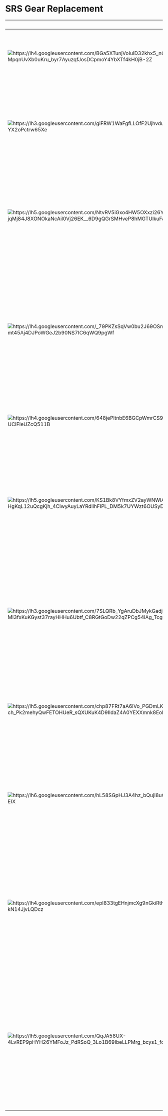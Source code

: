 # SRS Gear Replacement

| ​                                                                                                                                                                                                                                                                                                                                                                                                                                                                                                                        | **​**                                                                                                                                                                                                                                   |
| ------------------------------------------------------------------------------------------------------------------------------------------------------------------------------------------------------------------------------------------------------------------------------------------------------------------------------------------------------------------------------------------------------------------------------------------------------------------------------------------------------------------------ | --------------------------------------------------------------------------------------------------------------------------------------------------------------------------------------------------------------------------------------- |
| <p>​</p><p><img src="https://2589213514-files.gitbook.io/~/files/v0/b/gitbook-legacy-files/o/assets%2F-M5yw0n8IneF5-9ybLjT%2F-MkwXSufHgA5SliyBQ5f%2F-Mkwg9Nefs82NFnQ302e%2FREV-41-1097-servo%20gear%20replacement%201.png?alt=media&#x26;token=56e72cc8-c1f0-4db6-9fde-a9b2cedce61d" alt="https://lh4.googleusercontent.com/BGa5XTunjVoIuID32khx5_nGPCI3O25MCTtmmcZU1yC-OE6O-s7duFViZEbzJK7C_deRIfUumu8YHNjA4RebruF-MpqnUvXb0uKru_byr7AyuzqfJosDCpmoY4YbXTf4kH0jB-2Z" data-size="original"></p><p><strong>​</strong></p> | <p><strong>Step 1</strong></p><p>Remove the four screws that hold the upper casing.</p>                                                                                                                                                 |
| <p>​</p><p><img src="https://2589213514-files.gitbook.io/~/files/v0/b/gitbook-legacy-files/o/assets%2F-M5yw0n8IneF5-9ybLjT%2F-MkwXSufHgA5SliyBQ5f%2F-Mkwg9NfTM9SBYBrD7XD%2FREV-41-1097-servo%20gear%20replacement%202.png?alt=media&#x26;token=1cd44569-2bb0-4278-af24-757314260cd1" alt="https://lh3.googleusercontent.com/giFRW1WaFgfLLOfF2UjhvduWZYI0kmwZhAPamQWV6vdv3z2gMYRzbWPXzh1YHsCZwdKRKMm9YF0p8tZ5cbyqDxAxRw3vOmjpglTCThCeCvW1GoXzfRrBYUIUxn-YX2oPctrw65Xe" data-size="original"></p><p>​</p>                  | <p><strong>Step 2</strong></p><p>Remove the upper casing. Orient the servo so that the servo wire is to the left-hand side.</p>                                                                                                         |
| <p>​</p><p><img src="https://2589213514-files.gitbook.io/~/files/v0/b/gitbook-legacy-files/o/assets%2F-M5yw0n8IneF5-9ybLjT%2F-MkwXSufHgA5SliyBQ5f%2F-Mkwg9Ng1d1AwFjm9AU-%2FREV-41-1097-servo%20gear%20replacement%203.png?alt=media&#x26;token=820271f8-e06c-4181-859e-3a1c75049adf" alt="https://lh5.googleusercontent.com/NtvRV5iGxo4HW5OXxzi26Y-jqMj84J8XONOkaNcAil0Vj26EK__6D9gQGrSMHveP8hMGTUlkuFaSa_dbfdnjsPdD01khFXbm7vzwvjyY7h8shRujwnDC6iLYaYN25BydYIFSFgTe" data-size="original"></p><p>​</p>                  | <p><strong>Step 3</strong></p><p>Remove the the reduction and output gears. The last silver gear is removed with the axle as one unit.</p>                                                                                              |
| <p>​</p><p><img src="https://2589213514-files.gitbook.io/~/files/v0/b/gitbook-legacy-files/o/assets%2F-M5yw0n8IneF5-9ybLjT%2F-MkwXSufHgA5SliyBQ5f%2F-Mkwg9NhxkPzjY61lReW%2FREV-41-1097-servo%20gear%20replacement%204.png?alt=media&#x26;token=3eec3fba-a416-4ad1-84fa-115c71e5fae8" alt="https://lh4.googleusercontent.com/_79PKZsSqVw0bu2J69OSmrA4OOgzzJwSfZGwqH4h65mmoJrZCLEWa4DsLQjGL7L13DFIfVby87NRwkxND138WC1kS81z-b_4wfQ1K9-mt45Aj4DJPoWGeJ2b90NS7IC6qWQ9pgWf" data-size="original"></p><p>​</p>                  | <p><strong>Step 4</strong></p><p>Remove the axle pin from the silver gear and replace gear if necessary. Note: replacement gears are shipped un-greased. Please grease all replacement gears before installing.</p>                     |
| <p>​</p><p><img src="https://2589213514-files.gitbook.io/~/files/v0/b/gitbook-legacy-files/o/assets%2F-M5yw0n8IneF5-9ybLjT%2F-MkwXSufHgA5SliyBQ5f%2F-Mkwg9Ni1dh5vVdwGDVn%2FREV-41-1097-servo%20gear%20replacement%205.png?alt=media&#x26;token=4418b1e9-2c72-49bd-bb5d-270c38d6ab45" alt="https://lh4.googleusercontent.com/648jePltnbE6BGCpWmrCS9aFy9ETegLnxzdim5hf2uxyVWrkGzaTjW-iPy1LzdZRc4D4nbB2aUoW2er2wO1DSrrSUigM4GipeALMF7-Xi5kTR3WGkzOwMbLFC-UClFIeUZcQ511B" data-size="original"></p><p>​</p>                  | <p><strong>Step 5</strong></p><p>Attach silver gear to the axle pin.</p>                                                                                                                                                                |
| <p>​</p><p><img src="https://2589213514-files.gitbook.io/~/files/v0/b/gitbook-legacy-files/o/assets%2F-M5yw0n8IneF5-9ybLjT%2F-MkwXSufHgA5SliyBQ5f%2F-Mkwg9NXoHM7gIpS3Q8U%2FREV-41-1097-servo%20gear%20replacement%206.png?alt=media&#x26;token=c8dd581c-881f-414e-9745-7c50b05704b2" alt="https://lh5.googleusercontent.com/KS1Bk8VYfmxZV2ayWNWlAeVPRObW8bkrSYSGjgAy2CSx3zzv5ZQ511fsVNlY8-HgKqL12uQcgKjh_4CiwyAuyLaYRdIihFIPL_DM5k7UYWzt6OUSyDXoUdvRg9NRTACzWYO72_R4" data-size="original"></p><p>​</p>                  | <p><strong>Step 6</strong></p><p>Place the new silver gear onto the servo unit making sure contact with the servo motor's output shaft first, then slide the axle into the axle opening.</p>                                            |
| <p>​</p><p><img src="https://2589213514-files.gitbook.io/~/files/v0/b/gitbook-legacy-files/o/assets%2F-M5yw0n8IneF5-9ybLjT%2F-MkwXSufHgA5SliyBQ5f%2F-Mkwg9NZe3Hp_IAe8nCh%2FREV-41-1097-servo%20gear%20replacement%207.png?alt=media&#x26;token=76fce217-b8ed-4cf8-ac4e-b3065b656d05" alt="https://lh3.googleusercontent.com/7SLQRb_YgAruDbJMykGadj6rBKWX5ji-Tnz-MI3fxKuKGyst37rayHHHu6Ubtf_C8RGtGoDw22qZPCg54iAg_TcgXSzOrx3kFkXAsuhq6xmCZRm3u1y6psNg4p9HzeJ5ta4nbw4_" data-size="original"></p><p>​</p>                  | <p><strong>Step 7</strong></p><p>Place the second gear in place. Make sure the lower level of teeth on this gear mesh with the upper level of teeth on the silver gear.</p>                                                             |
| <p>​</p><p><img src="https://2589213514-files.gitbook.io/~/files/v0/b/gitbook-legacy-files/o/assets%2F-M5yw0n8IneF5-9ybLjT%2F-MkwXSufHgA5SliyBQ5f%2F-Mkwg9N_AyeBQ6EvIJX_%2FREV-41-1097-servo%20gear%20replacement%208.png?alt=media&#x26;token=344a116f-5f79-43d3-a490-d8aa2f576ca6" alt="https://lh5.googleusercontent.com/chp87FRt7aA6IVo_PGDmLKKT3a1CmbSgEFcWJd04-FIBCtAzLYean7PpeTkJDzCyqAxBWT0lcnm76_re-U5-j-ch_Pk2mehyQwFETOHUeR_sQXUKuK4D9IIdaZ4A0YEXXmnk8Eoh" data-size="original"></p><p>​</p>                  | <p><strong>Step 8</strong></p><p>Next place the output shaft gear in position. Make sure to align the slot in the gear with the tab on the servo.</p>                                                                                   |
| <p>​</p><p><img src="https://2589213514-files.gitbook.io/~/files/v0/b/gitbook-legacy-files/o/assets%2F-M5yw0n8IneF5-9ybLjT%2F-MkwXSufHgA5SliyBQ5f%2F-Mkwg9Nayj8U9LWZRjph%2FREV-41-1097-servo%20gear%20replacement%209.png?alt=media&#x26;token=e72771dc-bbf7-4b26-91b1-dbd9444fbdf3" alt="https://lh6.googleusercontent.com/hL58SGpHJ3A4hz_bQujI8uGBJe31LNqdA_hYlnrvyffwozhhuUfAMlGu5A3XCxwpG55OkEKgDeaMFj9rn5Q54PXMpzwBoSdSRbdY59KyrZLqxu0Glnpl7znMLd7cfpMJrq_rpEIX" data-size="original"></p><p>​</p>                  | <p><strong>Step 9</strong></p><p>Once the output shaft is in place correctly, it should be seated securely but not touching any other gears.</p>                                                                                        |
| <p>​</p><p><img src="https://2589213514-files.gitbook.io/~/files/v0/b/gitbook-legacy-files/o/assets%2F-M5yw0n8IneF5-9ybLjT%2F-MkwXSufHgA5SliyBQ5f%2F-Mkwg9NbWAA5AW--zxg9%2FREV-41-1097-servo%20gear%20replacement%2010.png?alt=media&#x26;token=d6c237e4-5a9c-4785-a594-0b32689588b4" alt="https://lh4.googleusercontent.com/epI833tgEHnjmcXg9nGkiRtHWXmRl7dq98tY_QAq9DqJ9M3QkMyTW_ngYZDBWmvuXueVSpuqZqLFuyatvEmhWYH1C6u6c9hgllEhpPsijbcCVk1ZpRh9IVUYBdV-kN14JjvLQDcz" data-size="original"></p><p>​</p>                 | <p><strong>Step 10</strong></p><p>Place the final gear on the middle shaft. It should first mesh with the output shaft on its lower set of teeth, and then its upper teeth will mesh with the gear on the right shaft.</p>              |
| <p>​</p><p><img src="https://2589213514-files.gitbook.io/~/files/v0/b/gitbook-legacy-files/o/assets%2F-M5yw0n8IneF5-9ybLjT%2F-MkwXSufHgA5SliyBQ5f%2F-Mkwg9NdxeNXToEtp_Xk%2FREV-41-1097-servo%20gear%20replacement%2012.png?alt=media&#x26;token=f3af1f02-fbff-4c9c-9cff-2458ed48155e" alt="https://lh5.googleusercontent.com/QqJA58UX-4LvREP9pHYH26YMFoJz_PdRSoQ_3Lo1B69IbeLLPMrg_bcys1_foU9z4RH3dTN1TDaCF8L08oez97Y9r97WzfenOih5zfrmv7HfUK7_CNtetCEG9lcE_HuOv9KEH9Sm" data-size="original"></p><p>​</p>                 | <p><strong>Step 11</strong></p><p>Finally, reattach the top plastic cover, making sure to place it directly down on top of the gears so that they don’t become misaligned. Reattach the 4 screws and the servo is ready to operate.</p> |
